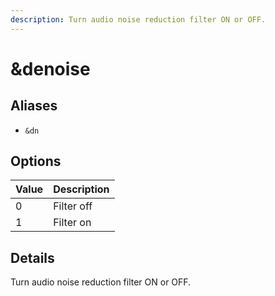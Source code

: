 ```yaml
---
description: Turn audio noise reduction filter ON or OFF.
---
```


# \&denoise

## Aliases

* `&dn`

## Options

| Value | Description |
| ----- | ----------- |
| 0     | Filter off  |
| 1     | Filter on   |

## Details

Turn audio noise reduction filter ON or OFF.

